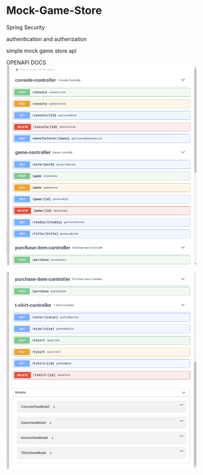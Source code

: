 # Mock-Game-Store

Spring Security

	
authentication and autherization
	

simple mock game store api

	


OPENAPI DOCS
![alt text](https://github.com/Mattlomet/Mock-Game-Store/blob/master/openAPI_gamestore1.png)



![alt text](https://github.com/Mattlomet/Mock-Game-Store/blob/master/openAPI_gamestore2.png)

